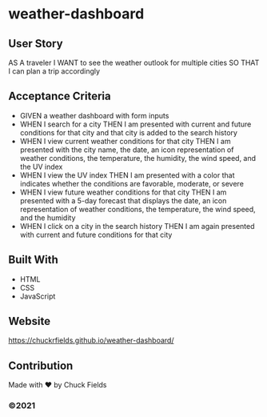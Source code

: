 # weather-dashboard

## User Story
AS A traveler
I WANT to see the weather outlook for multiple cities
SO THAT I can plan a trip accordingly

## Acceptance Criteria
- GIVEN a weather dashboard with form inputs
- WHEN I search for a city
THEN I am presented with current and future conditions for that city and that city is added to the search history
- WHEN I view current weather conditions for that city
THEN I am presented with the city name, the date, an icon representation of weather conditions, the temperature, the humidity, the wind speed, and the UV index
- WHEN I view the UV index
THEN I am presented with a color that indicates whether the conditions are favorable, moderate, or severe
- WHEN I view future weather conditions for that city
THEN I am presented with a 5-day forecast that displays the date, an icon representation of weather conditions, the temperature, the wind speed, and the humidity
- WHEN I click on a city in the search history
THEN I am again presented with current and future conditions for that city

## Built With
* HTML
* CSS
* JavaScript

## Website
https://chuckrfields.github.io/weather-dashboard/

## Contribution
Made with ❤️ by Chuck Fields

### ©️2021  
